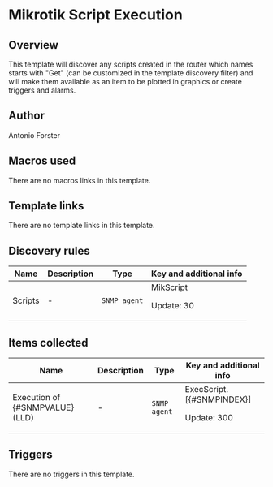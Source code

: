 # Mikrotik Script Execution

## Overview

This template will discover any scripts created in the router which names starts with "Get" (can be customized in the template discovery filter) and will make them available as an item to be plotted in graphics or create triggers and alarms. 

## Author

Antonio Forster

## Macros used

There are no macros links in this template.

## Template links

There are no template links in this template.

## Discovery rules

|Name|Description|Type|Key and additional info|
|----|-----------|----|----|
|Scripts|<p>-</p>|`SNMP agent`|MikScript<p>Update: 30</p>|
## Items collected

|Name|Description|Type|Key and additional info|
|----|-----------|----|----|
|Execution of  {#SNMPVALUE} (LLD)|<p>-</p>|`SNMP agent`|ExecScript.[{#SNMPINDEX}]<p>Update: 300</p>|
## Triggers

There are no triggers in this template.

